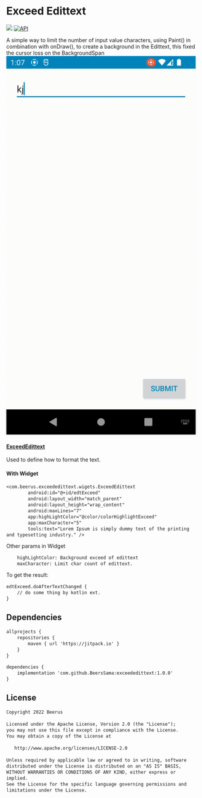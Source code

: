 # Exceed Edittext

[![](https://www.jitpack.io/v/BeersSama/exceededittext.svg)](https://jitpack.io/#BeersSama/exceededittext)
[![API](https://img.shields.io/badge/API-21%2B-brightgreen.svg?style=flat)](https://android-arsenal.com/api?level=21)

A simple way to limit the number of input value characters, using Paint() in combination with onDraw(),
to create a background in the Edittext, this fixed the cursor loss on the BackgroundSpan
<img src="./media/exceedtext.gif" alt="exceedEdittext" title="exceedEdittext" />

#### [ExceedEdittext](./exceededittext/src/main/java/com/beerus/exceededittext/widgets/ExceedEdittext.kt)

Used to define how to format the text.

#### With Widget

```
<com.beerus.exceededittext.wigets.ExceedEdittext
        android:id="@+id/edtExceed"
        android:layout_width="match_parent"
        android:layout_height="wrap_content"
        android:maxLines="7"
        app:highLightColor="@color/colorHighlightExceed"
        app:maxCharacter="5"
        tools:text="Lorem Ipsum is simply dummy text of the printing and typesetting industry." />
```

Other params in Widget
``` 
    highLightColor: Background exceed of edittext
    maxCharacter: Limit char count of edittext.
```

To get the result:
```
edtExceed.doAfterTextChanged {
    // do some thing by kotlin ext.
}
```

## Dependencies

```
allprojects {
    repositories {
        maven { url 'https://jitpack.io' }
    }
}
```

```
dependencies {
    implementation 'com.github.BeersSama:exceededittext:1.0.0'
}
```

## License

```
Copyright 2022 Beerus

Licensed under the Apache License, Version 2.0 (the "License");
you may not use this file except in compliance with the License.
You may obtain a copy of the License at

   http://www.apache.org/licenses/LICENSE-2.0

Unless required by applicable law or agreed to in writing, software
distributed under the License is distributed on an "AS IS" BASIS,
WITHOUT WARRANTIES OR CONDITIONS OF ANY KIND, either express or implied.
See the License for the specific language governing permissions and
limitations under the License.
```